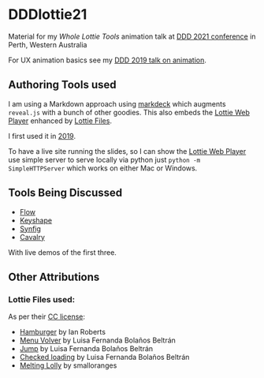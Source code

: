 # DDDlottie21

Material for my _Whole Lottie Tools_ animation talk at [DDD 2021 conference][ddd] in Perth, Western Australia

For UX animation basics see my [DDD 2019 talk on animation][ddd19].

## Authoring Tools used
I am using a Markdown approach using [markdeck][md] which augments `reveal.js` with a bunch of other goodies. This also embeds the [Lottie Web Player][lottieWeb] enhanced by [Lottie Files][lottiefiles].

I first used it in [2019][ddd19].

To have a live site running the slides, so I can show the [Lottie Web Player][lottieWeb] 
use simple server to serve locally via python just `python -m SimpleHTTPServer` which works on either Mac or Windows.

## Tools Being Discussed
- [Flow]
- [Keyshape]
- [Synfig]
- [Cavalry]

With live demos of the first three.

## Other Attributions

### Lottie Files used:

As per their [CC license][lottieCC]: 

- [Hamburger][11655] by Ian Roberts
- [Menu Volver][926] by Luisa Fernanda Bolaños Beltrán
- [Jump][8103] by Luisa Fernanda Bolaños Beltrán
- [Checked loading][961] by Luisa Fernanda Bolaños Beltrán
- [Melting Lolly][69998] by smalloranges

[926]: https://lottiefiles.com/926-menu-volver
[961]: https://lottiefiles.com/961-checked-loading
[8103]: https://lottiefiles.com/8103-jump
[11655]: https://lottiefiles.com/11655-hamburger
[69998]: https://lottiefiles.com/69998-melting-lolly
[ddd]: https://dddperth.com/
[md]: https://github.com/arnehilmann/markdeck
[ddd19]:  https://www.youtube.com/watch?v=D1WSsEfkI0k
[lottieWeb]: https://lottiefiles.com/web-player
[lottieCC]: https://lottiefiles.com/page/license
[lottiefiles]: https://lottiefiles.com/
[Flow]: https://createwithflow.com/
[Cavalry]: https://cavalry.scenegroup.co/
[Synfig]: https://www.synfig.org/
[Keyshape]: https://www.keyshapeapp.com/


